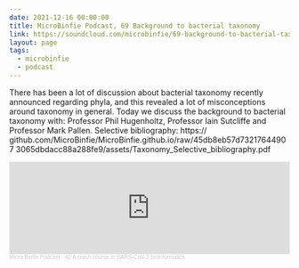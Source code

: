 ```yaml
---
date: 2021-12-16 00:00:00
title: MicroBinfie Podcast, 69 Background to bacterial taxonomy
link: https://soundcloud.com/microbinfie/69-background-to-bacterial-taxonomy
layout: page
tags:
  - microbinfie
  - podcast
---
```

There has been a lot of discussion about bacterial taxonomy recently
announced regarding phyla, and this revealed a lot of misconceptions
around taxonomy in general. Today we discuss the background to
bacterial taxonomy with: Professor Phil Hugenholtz, Professor Iain
Sutcliffe and Professor Mark Pallen.  Selective bibliography: https://
github.com/MicroBinfie/MicroBinfie.github.io/raw/45db8eb57d73217644907
3065dbdacc88a288fe9/assets/Taxonomy_Selective_bibliography.pdf

<iframe width="100%" height="166" scrolling="no" frameborder="no" allow="autoplay" src="https://w.soundcloud.com/player/?url=https%3A//api.soundcloud.com/tracks/1178439874&color=%23ff5500&auto_play=false&hide_related=false&show_comments=true&show_user=true&show_reposts=false&show_teaser=false"></iframe><div style="font-size: 10px; color: #cccccc;line-break: anywhere;word-break: normal;overflow: hidden;white-space: nowrap;text-overflow: ellipsis; font-family: Interstate,Lucida Grande,Lucida Sans Unicode,Lucida Sans,Garuda,Verdana,Tahoma,sans-serif;font-weight: 100;"><a href="https://soundcloud.com/microbinfie" title="Micro Binfie Podcast" target="_blank" style="color: #cccccc; text-decoration: none;">Micro Binfie Podcast</a> · <a href="https://soundcloud.com/microbinfie/40-a-crash-course-in-sars-cov-2-bioinformatics" title="69 Background to bacterial taxonomy" target="_blank" style="color: #cccccc; text-decoration: none;">40 A crash course in SARS-CoV-2 bioinformatics</a></div>
